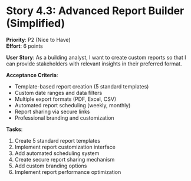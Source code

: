 # Story 4.3: Advanced Report Builder (Simplified)
**Priority**: P2 (Nice to Have)  
**Effort**: 6 points  

**User Story**: As a building analyst, I want to create custom reports so that I can provide stakeholders with relevant insights in their preferred format.

**Acceptance Criteria**:
- Template-based report creation (5 standard templates)
- Custom date ranges and data filters
- Multiple export formats (PDF, Excel, CSV)
- Automated report scheduling (weekly, monthly)
- Report sharing via secure links
- Professional branding and customization

**Tasks**:
1. Create 5 standard report templates
2. Implement report customization interface
3. Add automated scheduling system
4. Create secure report sharing mechanism
5. Add custom branding options
6. Implement report performance optimization
